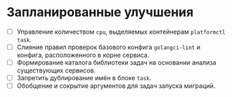 # Запланированные улучшения

- [ ] Управление количеством `cpu`, выделяемых контейнерам `platformctl task`.
- [ ] Слияние правил проверок базового конфига `golangci-lint` и конфига,
  расположенного в корне сервиса.
- [ ] Формирование каталога библиотеки задач на основании анализа существующих
  сервисов.
- [ ] Запретить дублирование имён в блоке `task`.
- [ ] Обобщение и сокрытие аргументов для задач запуска миграций.
